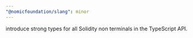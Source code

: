 ```yaml
---
"@nomicfoundation/slang": minor
---
```


introduce strong types for all Solidity non terminals in the TypeScript API.
